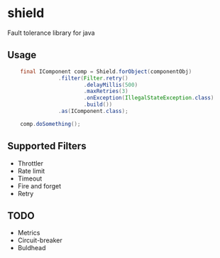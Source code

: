 # shield

Fault tolerance library for java

## Usage

```java
    final IComponent comp = Shield.forObject(componentObj)
                .filter(Filter.retry()
                        .delayMillis(500)
                        .maxRetries(3)
                        .onException(IllegalStateException.class)
                        .build())
                .as(IComponent.class);

    comp.doSomething();
```


## Supported Filters

* Throttler
* Rate limit
* Timeout
* Fire and forget
* Retry


## TODO
* Metrics
* Circuit-breaker
* Buldhead
